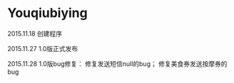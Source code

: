 # Youqiubiying

2015.11.18
创建程序

2015.11.27
1.0版正式发布

2015.11.28
1.0版bug修复：
修复发送短信null的bug；
修复美食券发送按摩券的bug
